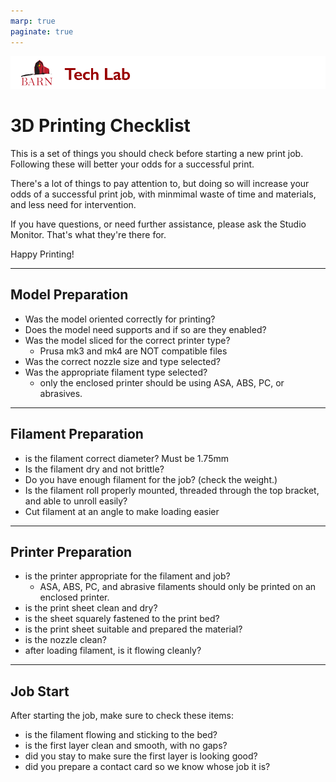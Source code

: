 ```yaml
---
marp: true
paginate: true
---
```

<!-- header: 3D Printing Checklist -->
![BARN Tech Lab](../ref/BARN-TechLab-Header.png)

# 3D Printing Checklist

This is a set of things you should check before starting a new print job. Following these will better your odds for a successful print.

There's a lot of things to pay attention to, but doing so will increase your odds of a successful print job, with minmimal waste of time and materials, and less need for intervention.

If you have questions, or need further assistance, please ask the Studio Monitor. That's what they're there for.

Happy Printing!

---
## Model Preparation

- Was the model oriented correctly for printing?   
-  Does the model need supports and if so are they enabled?
-  Was the model sliced for the correct printer type?
   - Prusa mk3 and mk4 are NOT compatible files
-  Was the correct nozzle size and type selected?
-  Was the appropriate filament type selected?
   - only the enclosed printer should be using ASA, ABS, PC, or abrasives.

---
## Filament Preparation

-  is the filament correct diameter? Must be 1.75mm
-  Is the filament dry and not brittle?
-  Do you have enough filament for the job? (check the weight.)
-  Is the filament roll properly mounted, threaded through the top bracket, and able to unroll easily?
-  Cut filament at an angle to make loading easier

---

## Printer Preparation

-  is the printer appropriate for the filament and job?
   - ASA, ABS, PC, and abrasive filaments should only be printed on an enclosed printer.
-  is the print sheet clean and dry?
-  is the sheet squarely fastened to the print bed?
-  is the print sheet suitable and prepared the material?
-  is the nozzle clean?
-  after loading filament, is it flowing cleanly?

---
## Job Start

After starting the job, make sure to check these items:
-  is the filament flowing and sticking to the bed?
-  is the first layer clean and smooth, with no gaps?
-  did you stay to make sure the first layer is looking good?
-  did you prepare a contact card so we know whose job it is?



